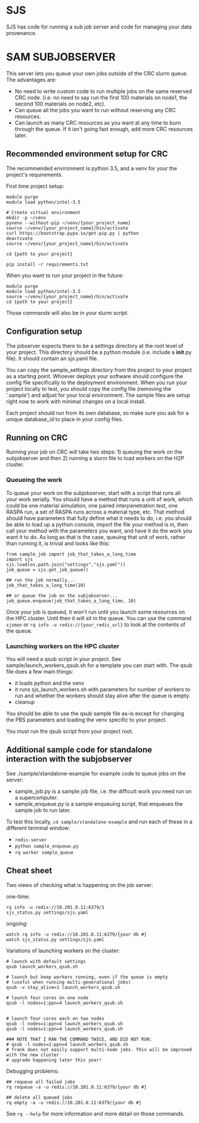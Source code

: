 # SJS

SJS has code for running a sub job server and code for managing your data provenance.


# SAM SUBJOBSERVER

This server lets you queue your own jobs outside of the CRC slurm queue. The advantages are:

- No need to write custom code to run multiple jobs on the same reserved CRC node. (i.e. no need to say run the first 100 materials on node1, the second 100 materials on node2, etc).
- Can queue all the jobs you want to run without reserving any CRC resources.
- Can launch as many CRC resources as you want at any time to burn through the queue. If it isn't going fast enough, add more CRC resources later.


## Recommended environment setup for CRC

The recommended environment is python 3.5, and a venv for your the project's requirements.

First time project setup:

```
module purge
module load python/intel-3.5

# Create virtual environment
mkdir -p ~/venv
pyvenv --without-pip ~/venv/{your_project_name}
source ~/venv/{your_project_name}/bin/activate
curl https://bootstrap.pypa.io/get-pip.py | python
deactivate
source ~/venv/{your_project_name}/bin/activate

cd {path to your project}

pip install -r requirements.txt
```

When you want to run your project in the future:

```
module purge
module load python/intel-3.5
source ~/venv/{your_project_name}/bin/activate
cd {path to your project}
```

Those commands will also be in your slurm script.

## Configuration setup

The jobserver expects there to be a settings directory at the root level of your project. This directory should be a python module (i.e. include a __init__.py file). It should contain an sjs.yaml file.

You can copy the sample_settings directory from this project to your project as a starting point. Whoever deploys your software should configure the config file specifically to the deployment environment. When you run your project locally to test, you should copy the config file (removing the '.sample') and adjust for your local environment. The sample files are setup right now to work with minimal changes on a local install.

Each project should run from its own database, so make sure you ask for a unique database_id to place in your config files.

## Running on CRC

Running your job on CRC will take two steps: 1) queuing the work on the subjobserver and then 2) running a slurm file to load workers on the H2P cluster.

### Queueing the work

To queue your work on the subjobserver, start with a script that runs all your work serially. You should have a method that runs a unit of work, which could be one material simulation, one paired interpenetration test, one RASPA run, a set of RASPA runs across a material type, etc. That method should have parameters that fully define what it needs to do, i.e. you should be able to load up a python console, import the file your method is in, then call your method with the parameters you want, and have it do the work you want it to do. As long as that is the case, queuing that unit of work, rather than running it, is trivial and looks like this:

```
from sample_job import job_that_takes_a_long_time
import sjs
sjs.load(os.path.join("settings","sjs.yaml"))
job_queue = sjs.get_job_queue()

## run the job normally...
job_that_takes_a_long_time(10)

## or queue the job on the subjobserver...
job_queue.enqueue(job_that_takes_a_long_time, 10)
```

Once your job is queued, it won't run until you launch some resources on the HPC cluster. Until then it will sit in the queue. You can use the command `sjsmon` or `rq info -u redis://{your_redis_url}` to look at the contents of the queue.

### Launching workers on the HPC cluster

You will need a qsub script in your project. See sample/launch_workers_qsub.sh for a template you can start with. The qsub file does a few main things:

- it loads python and the venv
- it runs sjs_launch_workers.sh with parameters for number of workers to run and whether the workers should stay alive after the queue is empty.
- cleanup

You should be able to use the qsub sample file as-is except for changing the PBS parameters and loading the venv specific to your project.

You must run the qsub script from your project root.

## Additional sample code for standalone interaction with the subjobserver

See ./sample/standalone-example for example code to queue jobs on the server:

- sample_job.py is a sample job file, i.e. the difficult work you need run on a supercomputer.
- sample_enqueue.py is a sample enqueuing script, that enqueues the sample job to run later.

To test this locally, `cd sample/standalone-example` and run each of these in a different terminal window:

- `redis-server`
- `python sample_enqueue.py`
- `rq worker sample_queue`


## Cheat sheet

Two views of checking what is happening on the job server:

one-time:
```
rq info -u redis://10.201.0.11:6379/1
sjs_status.py settings/sjs.yaml
```

ongoing:

```
watch rq info -u redis://10.201.0.11:6379/{your db #}
watch sjs_status.py settings/sjs.yaml
```

Variations of launching workers on the cluster:

```
# launch with default settings
qsub launch_workers_qsub.sh

# launch but keep workers running, even if the queue is empty
# (useful when running multi-generational jobs)
qsub -v stay_alive=1 launch_workers_qsub.sh

# launch four cores on one node
qsub -l nodes=1:ppn=4 launch_workers_qsub.sh


# launch four cores each on two nodes
qsub -l nodes=1:ppn=4 launch_workers_qsub.sh
qsub -l nodes=1:ppn=4 launch_workers_qsub.sh

### NOTE THAT I RAN THE COMMAND TWICE, AND DID NOT RUN:
# qsub -l nodes=2:ppn=4 launch_workers_qsub.sh
# frank does not easily support multi-node jobs. This will be improved with the new cluster
# upgrade happening later this year!
```

Debugging problems:

```
## requeue all failed jobs
rq requeue -a -u redis://10.201.0.11:6379/{your db #}

## delete all queued jobs
rq empty -a -u redis://10.201.0.11:6379/{your db #}

```

See `rq --help` for more information and more detail on those commands.
